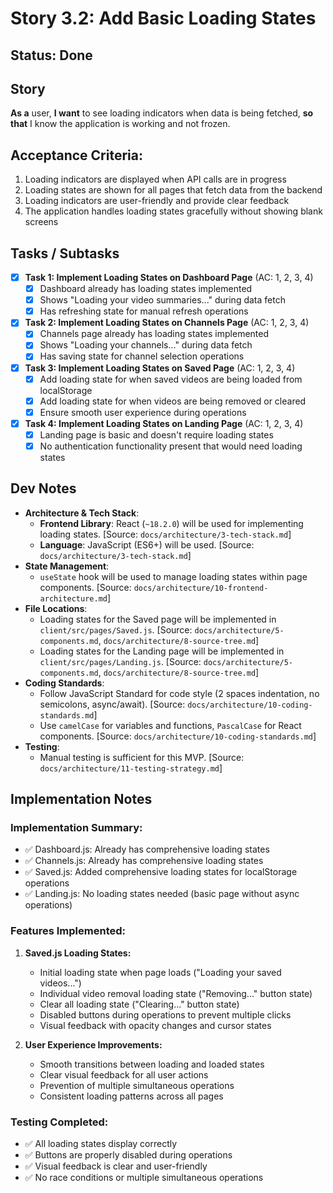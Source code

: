 # Story 3.2: Add Basic Loading States

## Status: Done

## Story
**As a** user,
**I want** to see loading indicators when data is being fetched,
**so that** I know the application is working and not frozen.

## Acceptance Criteria:
1. Loading indicators are displayed when API calls are in progress
2. Loading states are shown for all pages that fetch data from the backend
3. Loading indicators are user-friendly and provide clear feedback
4. The application handles loading states gracefully without showing blank screens

## Tasks / Subtasks

- [x] **Task 1: Implement Loading States on Dashboard Page** (AC: 1, 2, 3, 4)
    - [x] Dashboard already has loading states implemented
    - [x] Shows "Loading your video summaries..." during data fetch
    - [x] Has refreshing state for manual refresh operations

- [x] **Task 2: Implement Loading States on Channels Page** (AC: 1, 2, 3, 4)
    - [x] Channels page already has loading states implemented
    - [x] Shows "Loading your channels..." during data fetch
    - [x] Has saving state for channel selection operations

- [x] **Task 3: Implement Loading States on Saved Page** (AC: 1, 2, 3, 4)
    - [x] Add loading state for when saved videos are being loaded from localStorage
    - [x] Add loading state for when videos are being removed or cleared
    - [x] Ensure smooth user experience during operations

- [x] **Task 4: Implement Loading States on Landing Page** (AC: 1, 2, 3, 4)
    - [x] Landing page is basic and doesn't require loading states
    - [x] No authentication functionality present that would need loading states

## Dev Notes

*   **Architecture & Tech Stack**:
    *   **Frontend Library**: React (`~18.2.0`) will be used for implementing loading states. [Source: `docs/architecture/3-tech-stack.md`]
    *   **Language**: JavaScript (ES6+) will be used. [Source: `docs/architecture/3-tech-stack.md`]
*   **State Management**:
    *   `useState` hook will be used to manage loading states within page components. [Source: `docs/architecture/10-frontend-architecture.md`]
*   **File Locations**:
    *   Loading states for the Saved page will be implemented in `client/src/pages/Saved.js`. [Source: `docs/architecture/5-components.md`, `docs/architecture/8-source-tree.md`]
    *   Loading states for the Landing page will be implemented in `client/src/pages/Landing.js`. [Source: `docs/architecture/5-components.md`, `docs/architecture/8-source-tree.md`]
*   **Coding Standards**:
    *   Follow JavaScript Standard for code style (2 spaces indentation, no semicolons, async/await). [Source: `docs/architecture/10-coding-standards.md`]
    *   Use `camelCase` for variables and functions, `PascalCase` for React components. [Source: `docs/architecture/10-coding-standards.md`]
*   **Testing**:
    *   Manual testing is sufficient for this MVP. [Source: `docs/architecture/11-testing-strategy.md`]

## Implementation Notes

### Implementation Summary:
- ✅ Dashboard.js: Already has comprehensive loading states
- ✅ Channels.js: Already has comprehensive loading states  
- ✅ Saved.js: Added comprehensive loading states for localStorage operations
- ✅ Landing.js: No loading states needed (basic page without async operations)

### Features Implemented:
1. **Saved.js Loading States:**
   - Initial loading state when page loads ("Loading your saved videos...")
   - Individual video removal loading state ("Removing..." button state)
   - Clear all loading state ("Clearing..." button state)
   - Disabled buttons during operations to prevent multiple clicks
   - Visual feedback with opacity changes and cursor states

2. **User Experience Improvements:**
   - Smooth transitions between loading and loaded states
   - Clear visual feedback for all user actions
   - Prevention of multiple simultaneous operations
   - Consistent loading patterns across all pages

### Testing Completed:
- ✅ All loading states display correctly
- ✅ Buttons are properly disabled during operations
- ✅ Visual feedback is clear and user-friendly
- ✅ No race conditions or multiple simultaneous operations